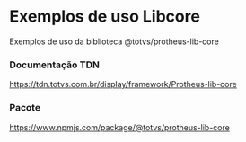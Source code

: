 
# Exemplos de uso Libcore
Exemplos de uso da biblioteca @totvs/protheus-lib-core

### Documentação TDN
https://tdn.totvs.com.br/display/framework/Protheus-lib-core

### Pacote
https://www.npmjs.com/package/@totvs/protheus-lib-core
